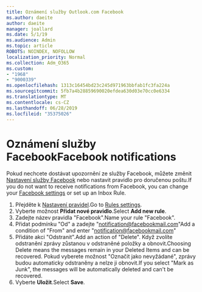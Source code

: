 ```yaml
---
title: Oznámení služby Outlook.com Facebook
ms.author: daeite
author: daeite
manager: joallard
ms.date: 5/1/19
ms.audience: Admin
ms.topic: article
ROBOTS: NOINDEX, NOFOLLOW
localization_priority: Normal
ms.collection: Adm_O365
ms.custom:
- "1968"
- "9000339"
ms.openlocfilehash: 1313c16454bd23c245d971963bbfab1fc3fa224a
ms.sourcegitcommit: 5fb7a4b28859690020efdea630d03e70cc0e6334
ms.translationtype: MT
ms.contentlocale: cs-CZ
ms.lasthandoff: 06/28/2019
ms.locfileid: "35375026"
---
```

# <a name="facebook-notifications"></a><span data-ttu-id="33450-102">Oznámení služby Facebook</span><span class="sxs-lookup"><span data-stu-id="33450-102">Facebook notifications</span></span>

<span data-ttu-id="33450-103">Pokud nechcete dostávat upozornění ze služby Facebook, můžete změnit [Nastavení služby Facebook](https://www.facebook.com/settings?tab=notifications) nebo nastavit pravidlo pro doručenou poštu.</span><span class="sxs-lookup"><span data-stu-id="33450-103">If you do not want to receive notifications from Facebook, you can change your [Facebook settings](https://www.facebook.com/settings?tab=notifications) or set up an Inbox Rule.</span></span>

1. <span data-ttu-id="33450-104">Přejděte k [Nastavení pravidel](https://outlook.live.com/mail/options/mail/rules/inboxRules).</span><span class="sxs-lookup"><span data-stu-id="33450-104">Go to [Rules settings](https://outlook.live.com/mail/options/mail/rules/inboxRules).</span></span>
1. <span data-ttu-id="33450-105">Vyberte možnost **Přidat nové pravidlo**.</span><span class="sxs-lookup"><span data-stu-id="33450-105">Select **Add new rule**.</span></span>
1. <span data-ttu-id="33450-106">Zadejte název pravidla "Facebook".</span><span class="sxs-lookup"><span data-stu-id="33450-106">Name your rule "Facebook".</span></span>
1. <span data-ttu-id="33450-107">Přidat podmínku "Od" a zadejte "notification@facebookmail.com"</span><span class="sxs-lookup"><span data-stu-id="33450-107">Add a condition of "From" and enter "notification@facebookmail.com"</span></span>
1. <span data-ttu-id="33450-108">Přidáte akci "Odstranit".</span><span class="sxs-lookup"><span data-stu-id="33450-108">Add an action of "Delete".</span></span> <span data-ttu-id="33450-109">Když zvolíte odstranění zprávy zůstanou v odstraněné položky a obnovit.</span><span class="sxs-lookup"><span data-stu-id="33450-109">Choosing Delete means the messages remain in your Deleted Items and can be recovered.</span></span> <span data-ttu-id="33450-110">Pokud vyberete možnost "Označit jako nevyžádané", zprávy budou automaticky odstraněny a nelze ji obnovit.</span><span class="sxs-lookup"><span data-stu-id="33450-110">If you select "Mark as Junk", the messages will be automatically deleted and can't be recovered.</span></span>
1. <span data-ttu-id="33450-111">Vyberte **Uložit**.</span><span class="sxs-lookup"><span data-stu-id="33450-111">Select **Save**.</span></span>
